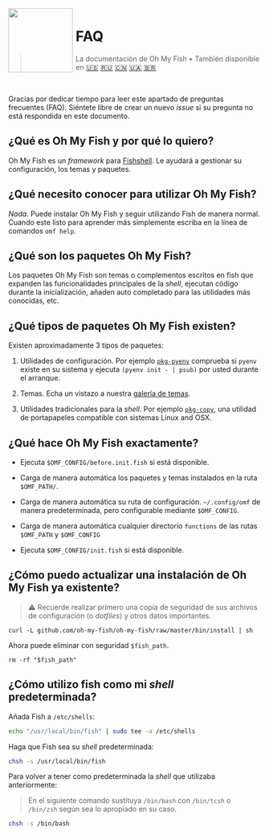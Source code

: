 <img src="https://cdn.rawgit.com/oh-my-fish/oh-my-fish/e4f1c2e0219a17e2c748b824004c8d0b38055c16/docs/logo.svg" align="left" width="128px" height="128px"/>
<img align="left" width="0" height="128px"/>

# FAQ

> La documentación de Oh My Fish&nbsp;&bull;&nbsp;También disponible en
> <a href="../en-US/FAQ.md">🇺🇸</a>
> <a href="../ru-RU/FAQ.md">🇷🇺</a>
> <a href="../zh-CN/FAQ.md">🇨🇳</a>
> <a href="../uk-UA/FAQ.md">🇺🇦</a>
> <a href="../pt-BR/FAQ.md">🇧🇷</a>
<br>

Gracias por dedicar tiempo para leer este apartado de preguntas frecuentes (FAQ). Siéntete libre de crear un nuevo _issue_ si su pregunta no está respondida
en este documento.


## ¿Qué es Oh My Fish y por qué lo quiero?

Oh My Fish es un _framework_ para [Fishshell](http://fishshell.com/). Le ayudará a gestionar su configuración, los temas y paquetes.


## ¿Qué necesito conocer para utilizar Oh My Fish?

_Nada_. Puede instalar Oh My Fish y seguir utilizando Fish de manera normal. Cuando este listo para aprender más simplemente escriba en la línea de comandos `omf help`.


## ¿Qué son los paquetes Oh My Fish?

Los paquetes Oh My Fish son temas o complementos escritos en fish que expanden las funcionalidades principales de la _shell_, ejecutan código durante la
inicialización, añaden auto completado para las utilidades más conocidas, etc.


## ¿Qué tipos de paquetes Oh My Fish existen?

Existen aproximadamente 3 tipos de paquetes:

1. Utilidades de configuración. Por ejemplo [`pkg-pyenv`](https://github.com/oh-my-fish/pkg-pyenv) comprueba si `pyenv` existe en su sistema y ejecuta
`(pyenv init - | psub)` por usted durante el arranque.

2. Temas. Echa un vistazo a nuestra [galería de temas](https://github.com/oh-my-fish).

3. Utilidades tradicionales para la _shell_. Por ejemplo [`pkg-copy`](https://github.com/oh-my-fish/pkg-copy), una utilidad de portapapeles compatible con
sistemas Linux and OSX.


## ¿Qué hace Oh My Fish exactamente?

+ Ejecuta `$OMF_CONFIG/before.init.fish` si está disponible.

+ Carga de manera automática los paquetes y temas instalados en la ruta `$OMF_PATH/`.

+ Carga de manera automática su ruta de configuración. `~/.config/omf` de manera predeterminada, pero configurable mediante `$OMF_CONFIG`.

+ Carga de manera automática cualquier directorio `functions` de las rutas `$OMF_PATH` y `$OMF_CONFIG`

+ Ejecuta `$OMF_CONFIG/init.fish` si está disponible.


## ¿Cómo puedo actualizar una instalación de Oh My Fish ya existente?

> :warning: Recuerde realizar primero una copia de seguridad de sus archivos de configuración (o _dotfiles_) y otros datos importantes.

```
curl -L github.com/oh-my-fish/oh-my-fish/raw/master/bin/install | sh
```

Ahora puede eliminar con seguridad `$fish_path`.

```fish
rm -rf "$fish_path"
```


## ¿Cómo utilizo fish como mi _shell_ predeterminada?

Añada Fish a `/etc/shells`:

```sh
echo "/usr/local/bin/fish" | sudo tee -a /etc/shells
```

Haga que Fish sea su _shell_ predeterminada:

```sh
chsh -s /usr/local/bin/fish
```

Para volver a tener como predeterminada la _shell_ que utilizaba anteriormente:
> En el siguiente comando sustituya `/bin/bash` con `/bin/tcsh` o `/bin/zsh` según sea lo apropiado en su caso.

```sh
chsh -s /bin/bash
```
